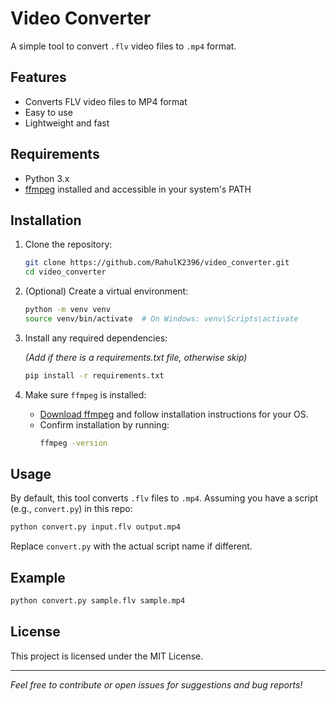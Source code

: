 # Video Converter

A simple tool to convert `.flv` video files to `.mp4` format.

## Features

- Converts FLV video files to MP4 format
- Easy to use
- Lightweight and fast

## Requirements

- Python 3.x
- [ffmpeg](https://ffmpeg.org/) installed and accessible in your system's PATH

## Installation

1. Clone the repository:

   ```bash
   git clone https://github.com/RahulK2396/video_converter.git
   cd video_converter
   ```

2. (Optional) Create a virtual environment:

   ```bash
   python -m venv venv
   source venv/bin/activate  # On Windows: venv\Scripts\activate
   ```

3. Install any required dependencies:

   *(Add if there is a requirements.txt file, otherwise skip)*

   ```bash
   pip install -r requirements.txt
   ```

4. Make sure `ffmpeg` is installed:

   - [Download ffmpeg](https://ffmpeg.org/download.html) and follow installation instructions for your OS.
   - Confirm installation by running:
     ```bash
     ffmpeg -version
     ```

## Usage

By default, this tool converts `.flv` files to `.mp4`. Assuming you have a script (e.g., `convert.py`) in this repo:

```bash
python convert.py input.flv output.mp4
```

Replace `convert.py` with the actual script name if different.

## Example

```bash
python convert.py sample.flv sample.mp4
```

## License

This project is licensed under the MIT License.

---

*Feel free to contribute or open issues for suggestions and bug reports!*